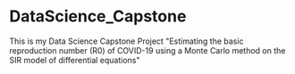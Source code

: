 # DataScience_Capstone

This is my Data Science Capstone Project
"Estimating the basic reproduction number (R0) of COVID-19 using a Monte Carlo method on the SIR model of differential equations"
